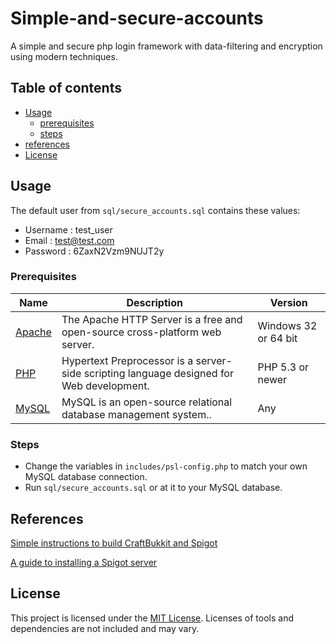 # Simple-and-secure-accounts
A simple and secure php login framework with data-filtering and encryption using modern techniques.

## Table of contents
- [Usage](#usage)
    - [prerequisites](#prerequisites)
    - [steps](#steps)
- [references](#references)
- [License](#license)

## Usage
The default user from `sql/secure_accounts.sql` contains these values:
- Username	: test_user 
- Email	: test@test.com 
- Password	: 6ZaxN2Vzm9NUJT2y

### Prerequisites
Name | Description | Version
------------ | ------------- | -------------
[Apache](https://www.apachefriends.org/index.html) | The Apache HTTP Server is a free and open-source cross-platform web server. | Windows 32 or 64 bit
[PHP](https://www.apachefriends.org/index.html) |  Hypertext Preprocessor is a server-side scripting language designed for Web development. | PHP 5.3 or newer
[MySQL](https://www.apachefriends.org/index.html) | MySQL is an open-source relational database management system.. | Any

### Steps
- Change the variables in `includes/psl-config.php` to match your own MySQL database connection.
- Run `sql/secure_accounts.sql` or at it to your MySQL database.
    
## References
[Simple instructions to build CraftBukkit and Spigot](https://www.spigotmc.org/wiki/buildtools/)

[A guide to installing a Spigot server](https://www.spigotmc.org/wiki/spigot-installation/)

## License
This project is licensed under the [MIT License](https://github.com/JasperDre/Simple-and-secure-accounts/blob/master/LICENSE.md).
Licenses of tools and dependencies are not included and may vary.
